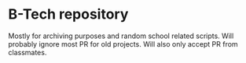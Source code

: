 # B-Tech repository

Mostly for archiving purposes and random school related scripts. Will probably ignore most PR for old projects.
Will also only accept PR from classmates.
